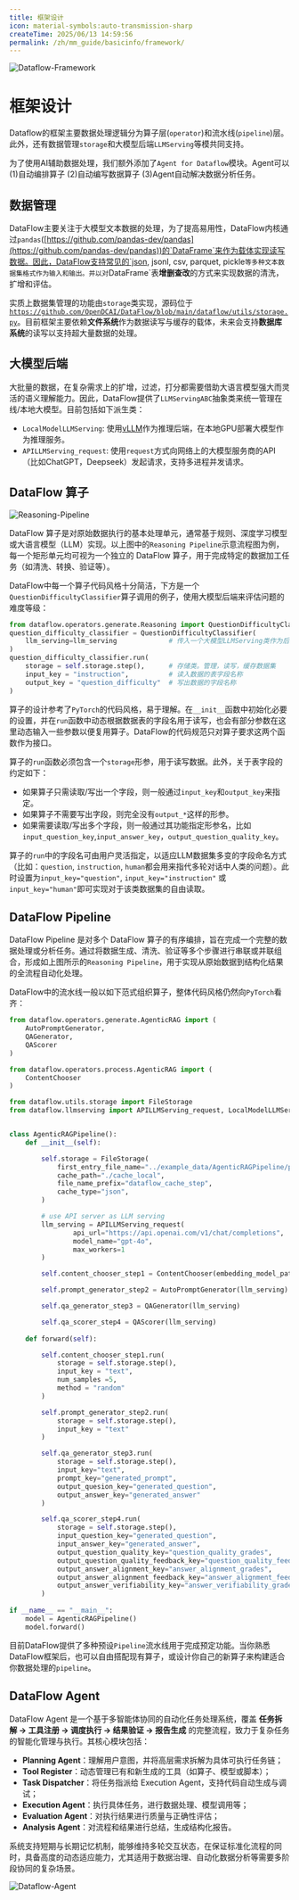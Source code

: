 ```yaml
---
title: 框架设计
icon: material-symbols:auto-transmission-sharp
createTime: 2025/06/13 14:59:56
permalink: /zh/mm_guide/basicinfo/framework/
---
```

![Dataflow-Framework](/dataflow_framework.jpg)
# 框架设计
Dataflow的框架主要数据处理逻辑分为算子层(`operator`)和流水线(`pipeline`)层。此外，还有数据管理`storage`和大模型后端`LLMServing`等模共同支持。

为了使用AI辅助数据处理，我们额外添加了`Agent for Dataflow`模块。Agent可以(1)自动编排算子 (2)自动编写数据算子 (3)Agent自动解决数据分析任务。


## 数据管理
DataFlow主要关注于大模型文本数据的处理，为了提高易用性，DataFlow内核通过`pandas`([https://github.com/pandas-dev/pandas](https://github.com/pandas-dev/pandas))的`DataFrame`来作为载体实现读写数据。因此，DataFlow支持常见的`json, jsonl, csv, parquet, pickle`等多种文本数据集格式作为输入和输出。并以对`DataFrame`表**增删查改**的方式来实现数据的清洗，扩增和评估。

实质上数据集管理的功能由`storage`类实现，源码位于[`https://github.com/OpenDCAI/DataFlow/blob/main/dataflow/utils/storage.py`](https://github.com/OpenDCAI/DataFlow/blob/main/dataflow/utils/storage.py)。目前框架主要依赖**文件系统**作为数据读写与缓存的载体，未来会支持**数据库系统**的读写以支持超大量数据的处理。

## 大模型后端
大批量的数据，在复杂需求上的扩增，过滤，打分都需要借助大语言模型强大而灵活的语义理解能力。因此，DataFlow提供了`LLMServingABC`抽象类来统一管理在线/本地大模型。目前包括如下派生类：
- `LocalModelLLMServing`: 使用[vLLM](https://github.com/vllm-project/vllm)作为推理后端，在本地GPU部署大模型作为推理服务。
- `APILLMServing_request`: 使用`request`方式向网络上的大模型服务商的API（比如ChatGPT，Deepseek）发起请求，支持多进程并发请求。

## DataFlow 算子

![Reasoning-Pipeline](/Reasoning_Pipeline.png)

DataFlow 算子是对原始数据执行的基本处理单元，通常基于规则、深度学习模型或大语言模型（LLM）实现。以上图中的`Reasoning Pipeline`示意流程图为例，每一个矩形单元均可视为一个独立的 DataFlow 算子，用于完成特定的数据加工任务（如清洗、转换、验证等）。

DataFlow中每一个算子代码风格十分简洁，下方是一个`QuestionDifficultyClassifier`算子调用的例子，使用大模型后端来评估问题的难度等级：

```python
from dataflow.operators.generate.Reasoning import QuestionDifficultyClassifier,
question_difficulty_classifier = QuestionDifficultyClassifier(
    llm_serving=llm_serving             # 传入一个大模型LLMServing类作为后端
)
question_difficulty_classifier.run(
    storage = self.storage.step(),      # 存储类。管理，读写，缓存数据集
    input_key = "instruction",          # 读入数据的表字段名称
    output_key = "question_difficulty"  # 写出数据的字段名称
)
```

算子的设计参考了`PyTorch`的代码风格，易于理解。在`__init__`函数中初始化必要的设置，并在`run`函数中动态根据数据表的字段名用于读写，也会有部分参数在这里动态输入一些参数以便复用算子。DataFlow的代码规范只对算子要求这两个函数作为接口。

算子的`run`函数必须包含一个`storage`形参，用于读写数据。此外，关于表字段的约定如下：
- 如果算子只需读取/写出一个字段，则一般通过`input_key`和`output_key`来指定。
- 如果算子不需要写出字段，则完全没有`output_*`这样的形参。
- 如果需要读取/写出多个字段，则一般通过其功能指定形参名，比如`input_question_key`,`input_answer_key`，`output_question_quality_key`。

算子的`run`中的字段名可由用户灵活指定，以适应LLM数据集多变的字段命名方式（比如：`question`, `instruction`, `human`都会用来指代多轮对话中人类的问题）。此时设置为`input_key="question"`, `input_key="instruction"` 或 `input_key="human"`即可实现对于该类数据集的自由读取。

## DataFlow Pipeline

DataFlow Pipeline 是对多个 DataFlow 算子的有序编排，旨在完成一个完整的数据处理或分析任务。通过将数据生成、清洗、验证等多个步骤进行串联或并联组合，形成如上图所示的`Reasoning Pipeline`，用于实现从原始数据到结构化结果的全流程自动化处理。

DataFlow中的流水线一般以如下范式组织算子，整体代码风格仍然向`PyTorch`看齐：
```python
from dataflow.operators.generate.AgenticRAG import (
    AutoPromptGenerator,
    QAGenerator,
    QAScorer
)

from dataflow.operators.process.AgenticRAG import (
    ContentChooser
)

from dataflow.utils.storage import FileStorage
from dataflow.llmserving import APILLMServing_request, LocalModelLLMServing


class AgenticRAGPipeline():
    def __init__(self):

        self.storage = FileStorage(
            first_entry_file_name="../example_data/AgenticRAGPipeline/pipeline_small_chunk.json",
            cache_path="./cache_local",
            file_name_prefix="dataflow_cache_step",
            cache_type="json",
        )

        # use API server as LLM serving
        llm_serving = APILLMServing_request(
                api_url="https://api.openai.com/v1/chat/completions",
                model_name="gpt-4o",
                max_workers=1
        )

        self.content_chooser_step1 = ContentChooser(embedding_model_path="your embedding model path")

        self.prompt_generator_step2 = AutoPromptGenerator(llm_serving)

        self.qa_generator_step3 = QAGenerator(llm_serving)

        self.qa_scorer_step4 = QAScorer(llm_serving)
        
    def forward(self):

        self.content_chooser_step1.run(
            storage = self.storage.step(),
            input_key = "text",
            num_samples =5,
            method = "random"
        )

        self.prompt_generator_step2.run(
            storage = self.storage.step(),
            input_key = "text"
        )

        self.qa_generator_step3.run(
            storage = self.storage.step(),
            input_key="text",
            prompt_key="generated_prompt",
            output_quesion_key="generated_question",
            output_answer_key="generated_answer"
        )

        self.qa_scorer_step4.run(
            storage = self.storage.step(),
            input_question_key="generated_question",
            input_answer_key="generated_answer",
            output_question_quality_key="question_quality_grades",
            output_question_quality_feedback_key="question_quality_feedbacks",
            output_answer_alignment_key="answer_alignment_grades",
            output_answer_alignment_feedback_key="answer_alignment_feedbacks",
            output_answer_verifiability_key="answer_verifiability_grades",
        )
        
if __name__ == "__main__":
    model = AgenticRAGPipeline()
    model.forward()
```

目前DataFlow提供了多种预设`Pipeline`流水线用于完成预定功能。当你熟悉DataFlow框架后，也可以自由搭配现有算子，或设计你自己的新算子来构建适合你数据处理的`pipeline`。


## DataFlow Agent

DataFlow Agent 是一个基于多智能体协同的自动化任务处理系统，覆盖 **任务拆解 → 工具注册 → 调度执行 → 结果验证 → 报告生成** 的完整流程，致力于复杂任务的智能化管理与执行。其核心模块包括：

- **Planning Agent**：理解用户意图，并将高层需求拆解为具体可执行任务链；
- **Tool Register**：动态管理已有和新生成的工具（如算子、模型或脚本）；
- **Task Dispatcher**：将任务指派给 Execution Agent，支持代码自动生成与调试；
- **Execution Agent**：执行具体任务，进行数据处理、模型调用等；
- **Evaluation Agent**：对执行结果进行质量与正确性评估；
- **Analysis Agent**：对流程和结果进行总结，生成结构化报告。

系统支持短期与长期记忆机制，能够维持多轮交互状态，在保证标准化流程的同时，具备高度的动态适应能力，尤其适用于数据治理、自动化数据分析等需要多阶段协同的复杂场景。

![Dataflow-Agent](/agent_zh.png)
